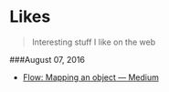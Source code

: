 # Likes

> Interesting stuff I like on the web

###August 07, 2016
- [Flow: Mapping an object — Medium](https://medium.com/@thejameskyle/flow-mapping-an-object-373d64c44592#.v9gecdwq0) 
